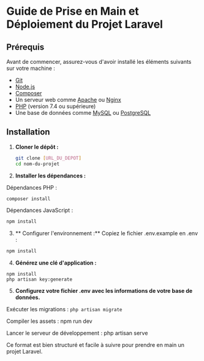 # Guide de Prise en Main et Déploiement du Projet Laravel

## Prérequis

Avant de commencer, assurez-vous d'avoir installé les éléments suivants sur votre machine :

- [Git](https://git-scm.com/)
- [Node.js](https://nodejs.org/)
- [Composer](https://getcomposer.org/)
- Un serveur web comme [Apache](https://httpd.apache.org/) ou [Nginx](https://www.nginx.com/)
- [PHP](https://www.php.net/) (version 7.4 ou supérieure)
- Une base de données comme [MySQL](https://www.mysql.com/) ou [PostgreSQL](https://www.postgresql.org/)

## Installation

1. **Cloner le dépôt :**

   ```bash
   git clone [URL_DU_DEPOT]
   cd nom-du-projet
   
2. **Installer les dépendances :**

Dépendances PHP :
   ```bash
composer install
```

Dépendances JavaScript :

   ```bash
npm install
```
3. ** Configurer l'environnement :**
Copiez le fichier .env.example en .env :
  ```bash
npm install
```

4. **Générez une clé d'application :**

 ```
npm install
php artisan key:generate
 ```

5. **Configurez votre fichier .env avec les informations de votre base de données.**

Exécuter les migrations :
```php artisan migrate```

Compiler les assets :
npm run dev

Lancer le serveur de développement :
php artisan serve

Ce format est bien structuré et facile à suivre pour prendre en main un projet Laravel.
